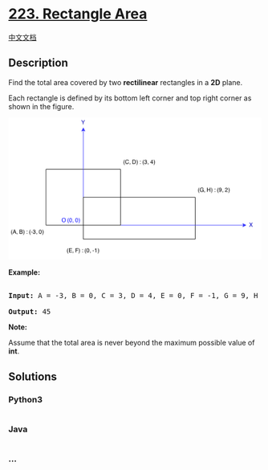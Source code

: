 # [223. Rectangle Area](https://leetcode.com/problems/rectangle-area)

[中文文档](/solution/0200-0299/0223.Rectangle%20Area/README.md)

## Description

<p>Find the total area covered by two <strong>rectilinear</strong> rectangles in a <strong>2D</strong> plane.</p>

<p>Each rectangle is defined by its bottom left corner and top right corner as shown in the figure.</p>

![](./images/rectangle_area.png)

<p><strong>Example:</strong></p>

<pre>

<strong>Input: </strong>A = <span id="example-input-1-1">-3</span>, B = <span id="example-input-1-2">0</span>, C = <span id="example-input-1-3">3</span>, D = <span id="example-input-1-4">4</span>, E = <span id="example-input-1-5">0</span>, F = <span id="example-input-1-6">-1</span>, G = <span id="example-input-1-7">9</span>, H = <span id="example-input-1-8">2</span>

<strong>Output: </strong><span id="example-output-1">45</span></pre>

<p><strong>Note:</strong></p>

<p>Assume that the total area is never beyond the maximum possible value of <strong>int</strong>.</p>

## Solutions

<!-- tabs:start -->

### **Python3**

```python

```

### **Java**

```java

```

### **...**

```

```

<!-- tabs:end -->
